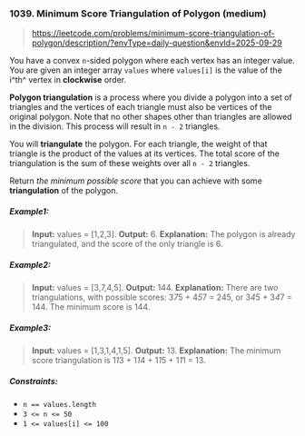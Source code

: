 ### 1039. Minimum Score Triangulation of Polygon (medium)

> https://leetcode.com/problems/minimum-score-triangulation-of-polygon/description/?envType=daily-question&envId=2025-09-29

You have a convex `n`-sided polygon where each vertex has an integer value. You are given an integer array `values` where `values[i]` is the value of the i^th^ vertex in **clockwise** order.

**Polygon triangulation** is a process where you divide a polygon into a set of triangles and the vertices of each triangle must also be vertices of the original polygon. Note that no other shapes other than triangles are allowed in the division. This process will result in `n - 2` triangles.

You will **triangulate** the polygon. For each triangle, the weight of that triangle is the product of the values at its vertices. The total score of the triangulation is the sum of these weights over all `n - 2` triangles.

Return _the minimum possible score_ that you can achieve with some **triangulation** of the polygon.

##### Example1:

> **Input:** values = [1,2,3].
> **Output:** 6.
> **Explanation:** The polygon is already triangulated, and the score of the only triangle is 6.

##### Example2:

> **Input:** values = [3,7,4,5].
> **Output:** 144.
> **Explanation:** There are two triangulations, with possible scores: 3*7*5 + 4*5*7 = 245, or 3*4*5 + 3*4*7 = 144.
> The minimum score is 144.

##### Example3:

> **Input:** values = [1,3,1,4,1,5].
> **Output:** 13.
> **Explanation:** The minimum score triangulation is 1*1*3 + 1*1*4 + 1*1*5 + 1*1*1 = 13.

##### Constraints:

- `n == values.length`
- `3 <= n <= 50`
- `1 <= values[i] <= 100`
